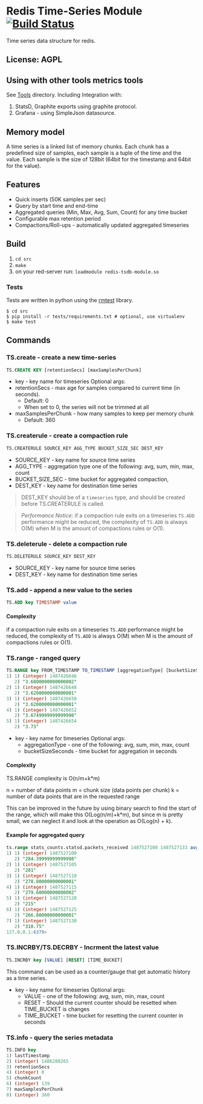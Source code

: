 # Redis Time-Series Module [![Build Status](https://travis-ci.org/danni-m/redis-timeseries.svg?branch=master)](https://travis-ci.org/danni-m/redis-timeseries)

Time series data structure for redis.

## License: AGPL
## Using with other tools metrics tools
See [Tools](tools/) directory.
Including Integration with:
1. StatsD, Graphite exports using graphite protocol.
2. Grafana - using SimpleJson datasource.

## Memory model
A time series is a linked list of memory chunks.
Each chunk has a predefined size of samples, each sample is a tuple of the time and the value.
Each sample is the size of 128bit (64bit for the timestamp and 64bit for the value).

## Features
* Quick inserts (50K samples per sec)
* Query by start time and end-time
* Aggregated queries (Min, Max, Avg, Sum, Count) for any time bucket
* Configurable max retention period
* Compactions/Roll-ups - automatically updated aggregated timeseries

## Build
1. `cd src`
2. `make`
3. on your red-server run: `loadmodule redis-tsdb-module.so`

### Tests
Tests are written in python using the [rmtest](https://github.com/RedisLabs/rmtest) library.
```
$ cd src
$ pip install -r tests/requirements.txt # optional, use virtualenv
$ make test
```

## Commands
### TS.create - create a new time-series
```sql
TS.CREATE KEY [retentionSecs] [maxSamplesPerChunk]
```
* key - key name for timeseries
Optional args:
* retentionSecs - max age for samples compared to current time (in seconds).
    * Default: 0
    * When set to 0, the series will not be trimmed at all
* maxSamplesPerChunk - how many samples to keep per memory chunk
    * Default: 360

### TS.createrule - create a compaction rule
```sql
TS.CREATERULE SOURCE_KEY AGG_TYPE BUCKET_SIZE_SEC DEST_KEY
```
* SOURCE_KEY - key name for source time series
* AGG_TYPE - aggregation type one of the following: avg, sum, min, max, count
* BUCKET_SIZE_SEC - time bucket for aggregated compaction,
* DEST_KEY - key name for destination time series

> DEST_KEY should be of a `timeseries` type, and should be created before TS.CREATERULE is called.

> *Performance Notice*: if a compaction rule exits on a timeseries `TS.ADD` performance might be reduced, the complexity of `TS.ADD` is always O(M) when M is the amount of compactions rules or O(1).

### TS.deleterule - delete a compaction rule
```sql
TS.DELETERULE SOURCE_KEY DEST_KEY
```

* SOURCE_KEY - key name for source time series
* DEST_KEY - key name for destination time series


### TS.add - append a new value to the series
```sql
TS.ADD key TIMESTAMP value
```
#### Complexity
if a compaction rule exits on a timeseries `TS.ADD` performance might be reduced, the complexity of `TS.ADD` is always O(M) when M is the amount of compactions rules or O(1).

### TS.range - ranged query
```sql
TS.RANGE key FROM_TIMESTAMP TO_TIMESTAMP [aggregationType] [bucketSizeSeconds]
1) 1) (integer) 1487426646
   2) "3.6800000000000002"
2) 1) (integer) 1487426648
   2) "3.6200000000000001"
3) 1) (integer) 1487426650
   2) "3.6200000000000001"
4) 1) (integer) 1487426652
   2) "3.6749999999999998"
5) 1) (integer) 1487426654
   2) "3.73"
```
* key - key name for timeseries
Optional args:
    * aggregationType - one of the following: avg, sum, min, max, count
    * bucketSizeSeconds - time bucket for aggregation in seconds

#### Complexity
TS.RANGE complexity is O(n/m+k*m)

n = number of data points
m = chunk size (data points per chunk)
k = number of data points that are in the requested range

This can be improved in the future by using binary search to find the start of the range, which will make this O(Log(n/m)+k*m), but since m is pretty small, we can neglect it and look at the operation as O(Log(n) + k).

#### Example for aggregated query
```sql
ts.range stats_counts.statsd.packets_received 1487527100 1487527133 avg 5
1) 1) (integer) 1487527100
   2) "284.39999999999998"
2) 1) (integer) 1487527105
   2) "281"
3) 1) (integer) 1487527110
   2) "278.80000000000001"
4) 1) (integer) 1487527115
   2) "279.60000000000002"
5) 1) (integer) 1487527120
   2) "215"
6) 1) (integer) 1487527125
   2) "266.80000000000001"
7) 1) (integer) 1487527130
   2) "310.75"
127.0.0.1:6379>

```


### TS.INCRBY/TS.DECRBY - Incrment the latest value
```sql
TS.INCRBY key [VALUE] [RESET] [TIME_BUCKET]
```
This command can be used as a counter/gauge that get automatic history as a time series.

* key - key name for timeseries
Optional args:
    * VALUE - one of the following: avg, sum, min, max, count
    * RESET - Should the current counter should be resetted when TIME_BUCKET is changes
    * TIME_BUCKET - time bucket for resetting the current counter in seconds

### TS.info - query the series metadata
```sql
TS.INFO key
1) lastTimestamp
2) (integer) 1486289265
3) retentionSecs
4) (integer) 0
5) chunkCount
6) (integer) 139
7) maxSamplesPerChunk
8) (integer) 360
```
